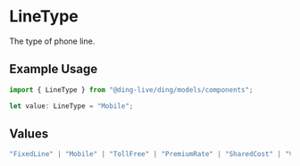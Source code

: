 # LineType

The type of phone line.

## Example Usage

```typescript
import { LineType } from "@ding-live/ding/models/components";

let value: LineType = "Mobile";
```

## Values

```typescript
"FixedLine" | "Mobile" | "TollFree" | "PremiumRate" | "SharedCost" | "Voip" | "Pager" | "VoiceMail" | "UniversalAccess" | "Service" | "Unknown"
```